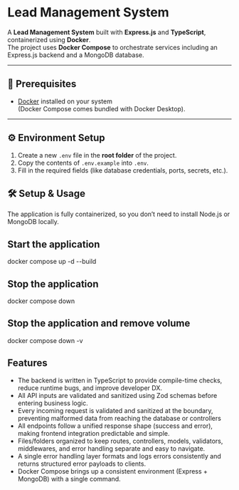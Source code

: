 # Lead Management System

A **Lead Management System** built with **Express.js** and **TypeScript**, containerized using **Docker**.  
The project uses **Docker Compose** to orchestrate services including an Express.js backend and a MongoDB database.

---

## 🚀 Prerequisites

- [Docker](https://www.docker.com/get-started) installed on your system  
  (Docker Compose comes bundled with Docker Desktop).

---


## ⚙️ Environment Setup

1. Create a new `.env` file in the **root folder** of the project.
2. Copy the contents of `.env.example` into `.env`.
3. Fill in the required fields (like database credentials, ports, secrets, etc.).

## 🛠️ Setup & Usage

The application is fully containerized, so you don’t need to install Node.js or MongoDB locally.

## Start the application
docker compose up -d --build

## Stop the application
docker compose down

## Stop the application and remove volume
docker compose down -v

## Features
- The backend is written in TypeScript to provide compile-time checks, reduce runtime bugs, and improve developer DX.
- All API inputs are validated and sanitized using Zod schemas before entering business logic.
- Every incoming request is validated and sanitized at the boundary, preventing malformed data from reaching the database or controllers
- All endpoints follow a unified response shape (success and error), making frontend integration predictable and simple.
- Files/folders organized to keep routes, controllers, models, validators, middlewares, and error handling separate and easy to navigate.
- A single error handling layer formats and logs errors consistently and returns structured error payloads to clients.
- Docker Compose brings up a consistent environment (Express + MongoDB) with a single command.